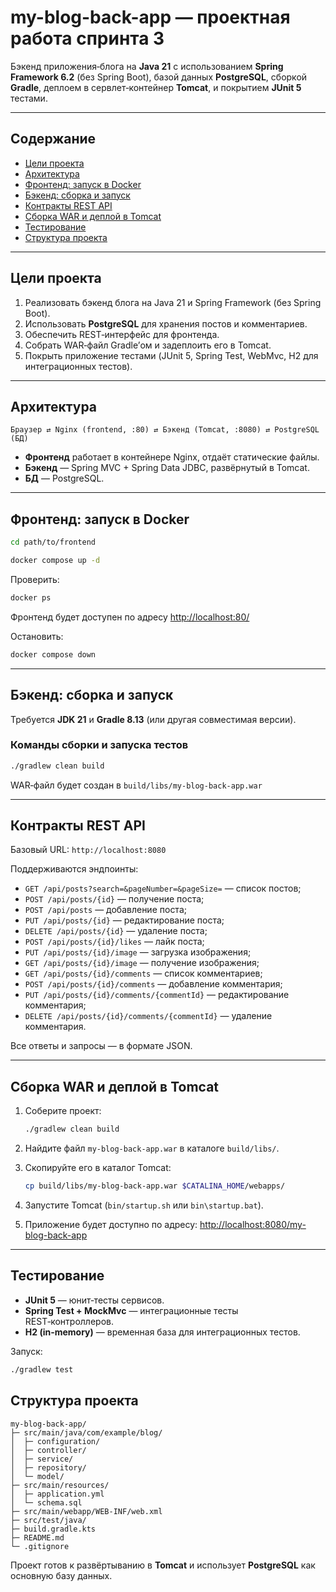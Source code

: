 # my-blog-back-app — проектная работа спринта 3

Бэкенд приложения‑блога на **Java 21** с использованием **Spring Framework 6.2** (без Spring Boot), 
базой данных **PostgreSQL**, сборкой **Gradle**, деплоем в сервлет‑контейнер **Tomcat**, и покрытием **JUnit 5** тестами.

---

## Содержание

* [Цели проекта](#цели-проекта)
* [Архитектура](#архитектура)
* [Фронтенд: запуск в Docker](#фронтенд-запуск-в-docker)
* [Бэкенд: сборка и запуск](#бэкенд-сборка-и-запуск)
* [Контракты REST API](#контракты-rest-api)
* [Сборка WAR и деплой в Tomcat](#сборка-war-и-деплой-в-tomcat)
* [Тестирование](#тестирование)
* [Структура проекта](#структура-проекта)

---

## Цели проекта

1. Реализовать бэкенд блога на Java 21 и Spring Framework (без Spring Boot).
2. Использовать **PostgreSQL** для хранения постов и комментариев.
3. Обеспечить REST‑интерфейс для фронтенда.
4. Собрать WAR‑файл Gradle’ом и задеплоить его в Tomcat.
5. Покрыть приложение тестами (JUnit 5, Spring Test, WebMvc, H2 для интеграционных тестов).

---

## Архитектура

```
Браузер ⇄ Nginx (frontend, :80) ⇄ Бэкенд (Tomcat, :8080) ⇄ PostgreSQL (БД)
```

* **Фронтенд** работает в контейнере Nginx, отдаёт статические файлы.
* **Бэкенд** — Spring MVC + Spring Data JDBC, развёрнутый в Tomcat.
* **БД** — PostgreSQL.

---

## Фронтенд: запуск в Docker

```bash
cd path/to/frontend

docker compose up -d
```

Проверить:

```bash
docker ps
```

Фронтенд будет доступен по адресу [http://localhost:80/](http://localhost:80/)

Остановить:

```bash
docker compose down
```

---

## Бэкенд: сборка и запуск

Требуется **JDK 21** и **Gradle 8.13** (или другая совместимая версии).

### Команды сборки и запуска тестов

```bash
./gradlew clean build
```

WAR‑файл будет создан в `build/libs/my-blog-back-app.war`

---

## Контракты REST API

Базовый URL: `http://localhost:8080`

Поддерживаются эндпоинты:

* `GET /api/posts?search=&pageNumber=&pageSize=` — список постов;
* `POST /api/posts/{id}` — получение поста;
* `POST /api/posts` — добавление поста;
* `PUT /api/posts/{id}` — редактирование поста;
* `DELETE /api/posts/{id}` — удаление поста;
* `POST /api/posts/{id}/likes` — лайк поста;
* `PUT /api/posts/{id}/image` — загрузка изображения;
* `GET /api/posts/{id}/image` — получение изображения;
* `GET /api/posts/{id}/comments` — список комментариев;
* `POST /api/posts/{id}/comments` — добавление комментария;
* `PUT /api/posts/{id}/comments/{commentId}` — редактирование комментария;
* `DELETE /api/posts/{id}/comments/{commentId}` — удаление комментария.

Все ответы и запросы — в формате JSON.

---

## Сборка WAR и деплой в Tomcat

1. Соберите проект:

   ```bash
   ./gradlew clean build
   ```
2. Найдите файл `my-blog-back-app.war` в каталоге `build/libs/`.
3. Скопируйте его в каталог Tomcat:

   ```bash
   cp build/libs/my-blog-back-app.war $CATALINA_HOME/webapps/
   ```
4. Запустите Tomcat (`bin/startup.sh` или `bin\startup.bat`).
5. Приложение будет доступно по адресу: [http://localhost:8080/my-blog-back-app](http://localhost:8080/my-blog-back-app)

---

## Тестирование

* **JUnit 5** — юнит‑тесты сервисов.
* **Spring Test + MockMvc** — интеграционные тесты REST‑контроллеров.
* **H2 (in-memory)** — временная база для интеграционных тестов.

Запуск:

```bash
./gradlew test
```

## Структура проекта

```
my-blog-back-app/
├─ src/main/java/com/example/blog/
│  ├─ configuration/
│  ├─ controller/
│  ├─ service/
│  ├─ repository/
│  └─ model/
├─ src/main/resources/
│  ├─ application.yml
│  └─ schema.sql
├─ src/main/webapp/WEB-INF/web.xml
├─ src/test/java/
├─ build.gradle.kts
├─ README.md
└─ .gitignore
```

Проект готов к развёртыванию в **Tomcat** и использует **PostgreSQL** как основную базу данных.
